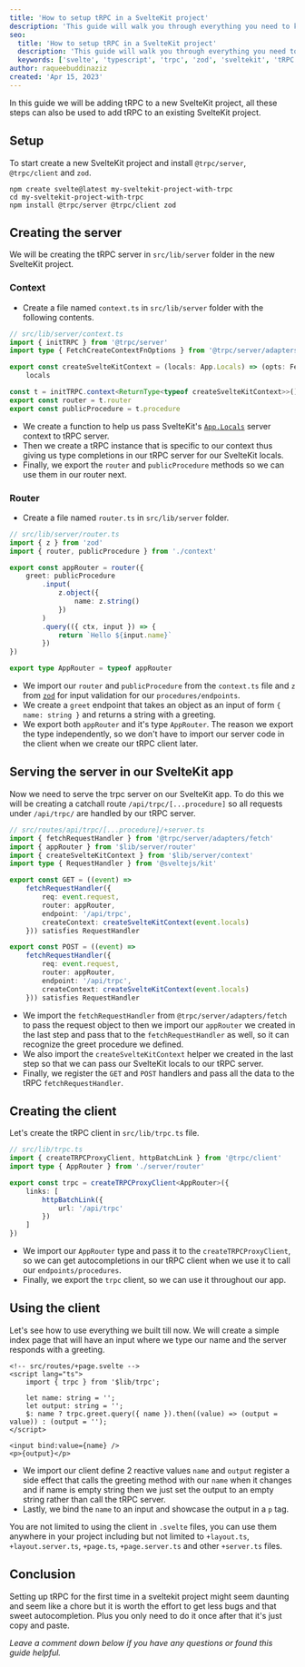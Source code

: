 ```yaml
---
title: 'How to setup tRPC in a SvelteKit project'
description: 'This guide will walk you through everything you need to know to get started with tRPC in a SvelteKit project.'
seo:
  title: 'How to setup tRPC in a SvelteKit project'
  description: 'This guide will walk you through everything you need to know to get started with tRPC in a SvelteKit project.'
  keywords: ['svelte', 'typescript', 'trpc', 'zod', 'sveltekit', 'tRPC']
author: raqueebuddinaziz
created: 'Apr 15, 2023'
---
```


<!-- Intro -->

In this guide we will be adding tRPC to a new SvelteKit project, all these steps can also be used to add tRPC to an existing SvelteKit project.

## Setup

To start create a new SvelteKit project and install `@trpc/server`, `@trpc/client` and `zod`.

```fish
npm create svelte@latest my-sveltekit-project-with-trpc
cd my-sveltekit-project-with-trpc
npm install @trpc/server @trpc/client zod
```

## Creating the server

We will be creating the tRPC server in `src/lib/server` folder in the new SvelteKit project.

### Context

- Create a file named `context.ts` in `src/lib/server` folder with the following contents.

```typescript
// src/lib/server/context.ts
import { initTRPC } from '@trpc/server'
import type { FetchCreateContextFnOptions } from '@trpc/server/adapters/fetch'

export const createSvelteKitContext = (locals: App.Locals) => (opts: FetchCreateContextFnOptions) =>
	locals

const t = initTRPC.context<ReturnType<typeof createSvelteKitContext>>().create()
export const router = t.router
export const publicProcedure = t.procedure
```

- We create a function to help us pass SvelteKit's [`App.Locals`](https://kit.svelte.dev/docs/types#app-locals) server context to tRPC server.
- Then we create a tRPC instance that is specific to our context thus giving us type completions in our tRPC server for our SvelteKit locals.
- Finally, we export the `router` and `publicProcedure` methods so we can use them in our router next.

### Router

- Create a file named `router.ts` in `src/lib/server` folder.

```typescript
// src/lib/server/router.ts
import { z } from 'zod'
import { router, publicProcedure } from './context'

export const appRouter = router({
	greet: publicProcedure
		.input(
			z.object({
				name: z.string()
			})
		)
		.query(({ ctx, input }) => {
			return `Hello ${input.name}`
		})
})

export type AppRouter = typeof appRouter
```

- We import our `router` and `publicProcedure` from the `context.ts` file and `z` from [`zod`](https://zod.dev) for input validation for our `procedures/endpoints`.
- We create a `greet` endpoint that takes an object as an input of form `{ name: string }` and returns a string with a greeting.
- We export both `appRouter` and it's type `AppRouter`. The reason we export the type independently, so we don't have to import our server code in the client when we create our tRPC client later.

## Serving the server in our SvelteKit app

Now we need to serve the trpc server on our SvelteKit app.
To do this we will be creating a catchall route `/api/trpc/[...procedure]` so all requests under `/api/trpc/` are handled by our tRPC server.

```typescript
// src/routes/api/trpc/[...procedure]/+server.ts
import { fetchRequestHandler } from '@trpc/server/adapters/fetch'
import { appRouter } from '$lib/server/router'
import { createSvelteKitContext } from '$lib/server/context'
import type { RequestHandler } from '@sveltejs/kit'

export const GET = ((event) =>
	fetchRequestHandler({
		req: event.request,
		router: appRouter,
		endpoint: '/api/trpc',
		createContext: createSvelteKitContext(event.locals)
	})) satisfies RequestHandler

export const POST = ((event) =>
	fetchRequestHandler({
		req: event.request,
		router: appRouter,
		endpoint: '/api/trpc',
		createContext: createSvelteKitContext(event.locals)
	})) satisfies RequestHandler
```

- We import the `fetchRequestHandler` from `@trpc/server/adapters/fetch` to pass the request object to then we import our `appRouter` we created in the last step and pass that to the `fetchRequestHandler` as well, so it can recognize the greet procedure we defined.
- We also import the `createSvelteKitContext` helper we created in the last step so that we can pass our SvelteKit locals to our tRPC server.
- Finally, we register the `GET` and `POST` handlers and pass all the data to the tRPC `fetchRequestHandler`.

## Creating the client

Let's create the tRPC client in `src/lib/trpc.ts` file.

```typescript
// src/lib/trpc.ts
import { createTRPCProxyClient, httpBatchLink } from '@trpc/client'
import type { AppRouter } from './server/router'

export const trpc = createTRPCProxyClient<AppRouter>({
	links: [
		httpBatchLink({
			url: '/api/trpc'
		})
	]
})
```

- We import our `AppRouter` type and pass it to the `createTRPCProxyClient`, so we can get autocompletions in our tRPC client when we use it to call our `endpoints/procedures`.
- Finally, we export the `trpc` client, so we can use it throughout our app.

## Using the client

Let's see how to use everything we built till now.
We will create a simple index page that will have an input where we type our name and the server responds with a greeting.

```svelte
<!-- src/routes/+page.svelte -->
<script lang="ts">
	import { trpc } from '$lib/trpc';

	let name: string = '';
	let output: string = '';
	$: name ? trpc.greet.query({ name }).then((value) => (output = value)) : (output = '');
</script>

<input bind:value={name} />
<p>{output}</p>
```

- We import our client define 2 reactive values `name` and `output` register a side effect that calls the greeting method with our `name` when it changes and if name is empty string then we just set the output to an empty string rather than call the tRPC server.
- Lastly, we bind the `name` to an input and showcase the output in a `p` tag.

You are not limited to using the client in `.svelte` files, you can use them anywhere in your project including but not limited to `+layout.ts`, `+layout.server.ts`, `+page.ts`, `+page.server.ts` and other `+server.ts` files.

## Conclusion

Setting up tRPC for the first time in a sveltekit project might seem daunting and seem like a chore but it is worth the effort to get less bugs and that sweet autocompletion.
Plus you only need to do it once after that it's just copy and paste.

_Leave a comment down below if you have any questions or found this guide helpful._
